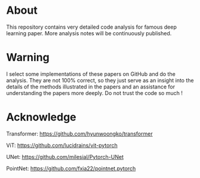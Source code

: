 <h1>About</h1>

This repository contains very detailed code analysis for famous deep learning paper. More analysis notes will be continuously published.

<h1>Warning</h1>

I select some implementations of these papers on GitHub and do the analysis. They are not 100% correct, so they just serve as an insight into the details of the methods illustrated in the papers and an assistance for understanding the papers more deeply. Do not trust the code so much !

<h1>Acknowledge</h1>

Transformer: https://github.com/hyunwoongko/transformer

ViT: https://github.com/lucidrains/vit-pytorch

UNet: https://github.com/milesial/Pytorch-UNet

PointNet: https://github.com/fxia22/pointnet.pytorch
